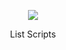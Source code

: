 <p align="center">
  <img src="https://avatars.githubusercontent.com/u/157930454?s=700" />
</p>

<p align="center">List Scripts</p>
